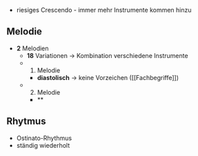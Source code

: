 - riesiges Crescendo - immer mehr Instrumente kommen hinzu

## Melodie
- **2** Melodien
	- **18** Variationen -> Kombination verschiedene Instrumente
	- 1. Melodie
		- **diastolisch** -> keine Vorzeichen ([[Fachbegriffe]])
	- 2. Melodie
		- **

## Rhytmus
- Ostinato-Rhythmus
- ständig wiederholt